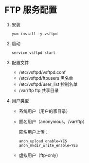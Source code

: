 # FTP 服务配置

1. 安装

	`yum install -y vsftpd`
	
2. 启动

	`service vsftpd start`
	
3. 配置文件

	- /etc/vsftpd/vsftpd.conf
	- /etc/vsftpd/ftpusers 黑名单
	- /etc/vsftpd/user_list 控制名单
	- /var/ftp  ftp 共享目录

4. 用户类型

	- 系统用户（用户的家目录）
	- 匿名用户（anonymous，/var/ftp）

		匿名用户上传：
		```
		anon_upload_enable=YES
		anon_mkdir_write_enable=YES
		```
		
	- 虚拟用户（ftp-only）
